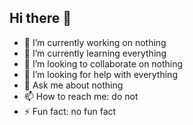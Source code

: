 ## Hi there 👋

- 🔭 I’m currently working on nothing
- 🌱 I’m currently learning everything
- 👯 I’m looking to collaborate on nothing
- 🤔 I’m looking for help with everything
- 💬 Ask me about nothing
- 📫 How to reach me: do not
- ⚡ Fun fact: no fun fact
